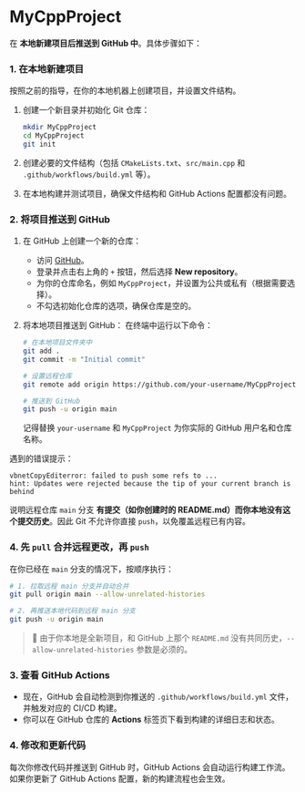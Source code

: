 # MyCppProject

在 **本地新建项目后推送到 GitHub 中**。具体步骤如下：

### 1. **在本地新建项目**

按照之前的指导，在你的本地机器上创建项目，并设置文件结构。

1. 创建一个新目录并初始化 Git 仓库：

   ```bash
   mkdir MyCppProject
   cd MyCppProject
   git init
   ```

2. 创建必要的文件结构（包括 `CMakeLists.txt`、`src/main.cpp` 和 `.github/workflows/build.yml` 等）。

3. 在本地构建并测试项目，确保文件结构和 GitHub Actions 配置都没有问题。

### 2. **将项目推送到 GitHub**

1. 在 GitHub 上创建一个新的仓库：

   - 访问 [GitHub](https://github.com/)。
   - 登录并点击右上角的 `+` 按钮，然后选择 **New repository**。
   - 为你的仓库命名，例如 `MyCppProject`，并设置为公共或私有（根据需要选择）。
   - 不勾选初始化仓库的选项，确保仓库是空的。

2. 将本地项目推送到 GitHub：
    在终端中运行以下命令：

   ```bash
   # 在本地项目文件夹中
   git add .
   git commit -m "Initial commit"
   
   # 设置远程仓库
   git remote add origin https://github.com/your-username/MyCppProject.git
   
   # 推送到 GitHub
   git push -u origin main
   ```

   记得替换 `your-username` 和 `MyCppProject` 为你实际的 GitHub 用户名和仓库名称。

遇到的错误提示：

```
vbnetCopyEditerror: failed to push some refs to ...
hint: Updates were rejected because the tip of your current branch is behind
```

说明远程仓库 `main` 分支 **有提交（如你创建时的 README.md）而你本地没有这个提交历史**。因此 Git 不允许你直接 `push`，以免覆盖远程已有内容。

### 4. 先 `pull` 合并远程更改，再 `push`

在你已经在 `main` 分支的情况下，按顺序执行：

```bash
# 1. 拉取远程 main 分支并自动合并
git pull origin main --allow-unrelated-histories

# 2. 再推送本地代码到远程 main 分支
git push -u origin main
```

> 🔸 由于你本地是全新项目，和 GitHub 上那个 `README.md` 没有共同历史，`--allow-unrelated-histories` 参数是必须的。

### 3. **查看 GitHub Actions**

- 现在，GitHub 会自动检测到你推送的 `.github/workflows/build.yml` 文件，并触发对应的 CI/CD 构建。
- 你可以在 GitHub 仓库的 **Actions** 标签页下看到构建的详细日志和状态。

### 4. **修改和更新代码**

每次你修改代码并推送到 GitHub 时，GitHub Actions 会自动运行构建工作流。如果你更新了 GitHub Actions 配置，新的构建流程也会生效。